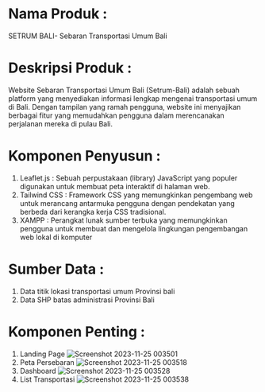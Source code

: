 # Nama Produk :
SETRUM BALI- Sebaran Transportasi Umum Bali

# Deskripsi Produk :
Website Sebaran Transportasi Umum Bali (Setrum-Bali) adalah sebuah platform yang menyediakan informasi lengkap mengenai transportasi umum di Bali. Dengan tampilan yang ramah pengguna, website ini menyajikan berbagai fitur yang memudahkan pengguna dalam merencanakan perjalanan mereka di pulau Bali. 

# Komponen Penyusun :
1. Leaflet.js : Sebuah perpustakaan (library) JavaScript yang populer digunakan untuk membuat peta interaktif di halaman web.
2. Tailwind CSS : Framework CSS yang memungkinkan pengembang web untuk merancang antarmuka pengguna dengan pendekatan yang berbeda dari kerangka kerja CSS tradisional.
3. XAMPP : Perangkat lunak sumber terbuka yang memungkinkan pengguna untuk membuat dan mengelola lingkungan pengembangan web lokal di komputer

# Sumber Data :
1. Data titik lokasi transportasi umum Provinsi bali
2. Data SHP batas administrasi Provinsi Bali

# Komponen Penting :
1. Landing Page
   ![Screenshot 2023-11-25 003501](https://github.com/naufalrasyid88/setrum-bali/assets/142873407/fead951d-180a-430a-b8e6-f69b792066d5)
2. Peta Persebaran
   ![Screenshot 2023-11-25 003518](https://github.com/naufalrasyid88/setrum-bali/assets/142873407/1f12e167-ea3d-4880-ac9a-f3bfa6e8848c)
3. Dashboard
   ![Screenshot 2023-11-25 003528](https://github.com/naufalrasyid88/setrum-bali/assets/142873407/6daff4b1-2d7b-4b3f-a398-853d27a0b2f8)
4. List Transportasi
   ![Screenshot 2023-11-25 003538](https://github.com/naufalrasyid88/setrum-bali/assets/142873407/112ed5f4-03be-4db4-8702-31e962d4a0db)
